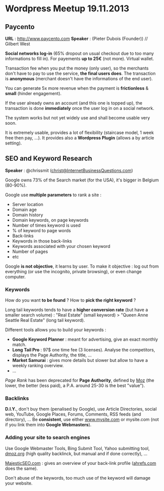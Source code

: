 # Wordpress Meetup 19.11.2013

## Paycento

**URL** : http://www.paycento.com
**Speaker** : (Pieter Dubois (Founder)) // Gilbert West

**Social networks log-in** (65% dropout on usual checkout due to too many informations to fill in). For payements **up to 25€** (not more). Virtual wallet. 

Transaction fee when you put the money (only user), so the merchants don't have to pay to use the service, **the final users does**. The transaction is **anonymous** (merchant doesn't have the informations of the end user).

You can generate 5x more revenue when the payment is **frictionless** & **small** (hinder engagement). 

If the user already owns an account (and this one is topped up), the transaction is done **immediately** once the user log in on a social network.

The system works but not yet widely use and shall become usable very soon. 

It is extremely usable, provides a lot of flexibility (staircase model, 1 week free then pay, ...). It provides also a **Wordpress Plugin** (allows a by article setting).

## SEO and Keyword Research

**Speaker** : @chrissmit (christ@InternetBusinessQuestions.com)

Google owns 73% of the Search market (for the USA), it's bigger in Belgium (80-90%). 

Google use **multiple parameters** to rank a site :
- Server location
- Domain age
- Domain history
- Domain keywords, on page keywords
- Number of times keyword is used
- % of keyword to page words
- Back-links
- Keywords in those back-links
- Keywords associated with your chosen keyword
- Number of pages
- etc 

Google **is not objective**, it learns by user. To make it objective : log out from everything (or use the incognito, private browsing), or even change computer.

### Keywords

How do you want **to be found** ? How to **pick the right keyword** ? 

Long tail keywords tends to have a **higher conversion rate** (but have a smaller search volume) : "Real Estate" (small keyword) > "Queen Anne Seattle Real Estate" (long tail keyword).

Different tools allows you to build your keywords :

- **Google Keyword Planner** : meant for advertising, give an exact monthly match.
- **Long Tail Pro** : 97$ one time fee (3 licenses). Analyse the competitors, displays the Page Authority, the title, ...
- **Market Samurai** : gives more details but slower but allow to have a weekly ranking overview.
- ...

*Page Rank* has been deprecated for **Page Authority**, defined by [Moz](http://moz.com/learn/seo/page-authority) (the lower, the better (less paid), a P.A. around 25-30 is the best "value").

### Backlinks

**D.I.Y.**, don't buy them (penalised by Google), use Article Directories, social web, YouTube, Google Places, Forums, Comments, RSS feeds (and directory), ... Be **consistent**, use either www.mysite.com or mysite.com (not if you link them into **Google Webmasters**).

### Adding your site to search engines

Use Google Webmaster Tools, Bing Submit Tool, Yahoo submitting tool, [dmoz.org](http://www.dmoz.org/) (high quality backlinck, but manual and if done correctly), ...

[MajesticSEO.com](http://www.majesticseo.com/) : gives an overview of your back-link profile ([ahrefs.com](http://ahrefs.com) does the same).

Don't abuse of the keywords, too much use of the keyword will damage your website.



